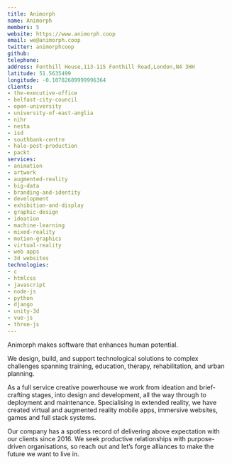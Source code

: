 ```yaml
---
title: Animorph
name: Animorph
members: 5
website: https://www.animorph.coop
email: we@animorph.coop
twitter: animorphcoop
github: 
telephone: 
address: Fonthill House,113-115 Fonthill Road,London,N4 3HH
latitude: 51.5635499
longitude: -0.10782689999996364
clients:
- the-executive-office
- belfast-city-council
- open-university
- university-of-east-anglia
- nihr
- nesta
- isd
- southbank-centre
- halo-post-production
- packt
services: 
- animation
- artwork
- augmented-reality
- big-data
- branding-and-identity
- development
- exhibition-and-display
- graphic-design
- ideation
- machine-learning
- mixed-reality
- motion-graphics
- virtual-reality
- web apps
- 3d websites
technologies: 
- c
- htmlcss
- javascript
- node-js
- python
- django
- unity-3d
- vue-js
- three-js
---
```


Animorph makes software that enhances human potential. 

We design, build, and support technological solutions to complex challenges spanning training, education, therapy, rehabilitation, and urban planning. 

As a full service creative powerhouse we work from ideation and brief-crafting stages, into design and development, all the way through to deployment and maintenance. Specialising in extended reality, we have created virtual and augmented reality mobile apps, immersive websites, games and full stack systems.

Our company has a spotless record of delivering above expectation with our clients since 2016. We seek productive relationships with purpose-driven organisations, so reach out and let’s forge alliances to make the future we want to live in.
